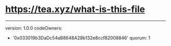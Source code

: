 # https://tea.xyz/what-is-this-file
---
version: 1.0.0
codeOwners:
  - '0x033019b3DaDc54aB8648A28b132e8ccf82008846'
quorum: 1
